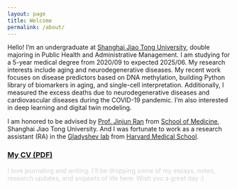 ```yaml
---
layout: page
title: Welcome
permalink: /about/
---
```


Hello! I’m an undergraduate at [Shanghai Jiao Tong University](https://www.sjtu.edu.cn/), double majoring in Public Health and Administrative Management. I am studying for a 5-year medical degree from 2020/09 to expected 2025/06. My research interests include aging and neurodegenerative diseases. My recent work focuses on disease predictors based on DNA methylation, building Python library of biomarkers in aging, and single-cell interpretation. Additionally, I measured the excess deaths due to neurodegenerative diseases and cardiovascular diseases during the COVID-19 pandemic. I’m also interested in deep learning and digital twin modeling.

I am honored to be advised by [Prof. Jinjun Ran](https://scholar.google.com/citations?user=VjVQi2IAAAAJ&hl=zh-CN) from [School of Medicine](https://www.shsmu.edu.cn/sph/index.htm), Shanghai Jiao Tong University. And I was fortunate to work as a research assistant (RA) in the [Gladyshev lab](https://gladyshevlab.bwh.harvard.edu/) from [Harvard Medical School](https://hms.harvard.edu/).

<h3><a href="https://drive.google.com/file/d/12ItCSLegxhgdNpkH-K6VlXpqaINbt2uN/preview" target="_blank">My CV (PDF)</a></h3>

<p style="color: #d3d3d3;">I love journaling and writing. I'll be dropping some of my essays, notes, research updates, and snippets of life here. Wish you a great day :)</p>




